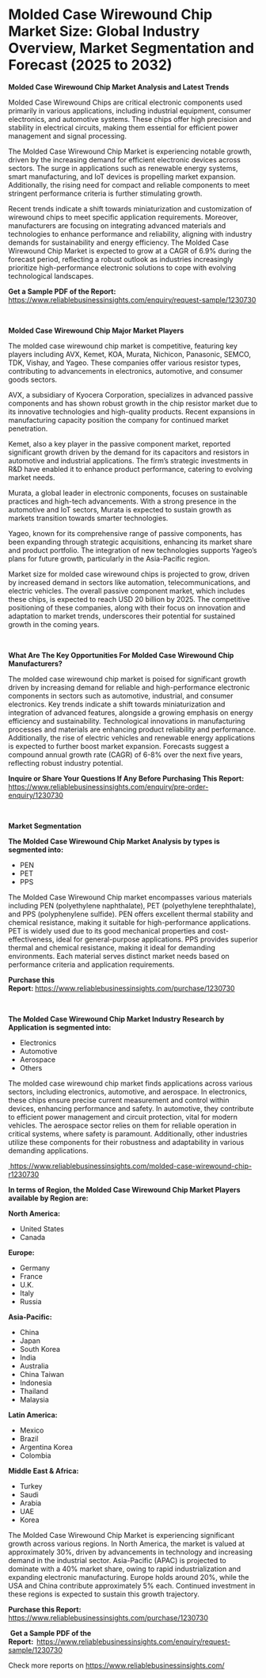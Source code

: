 <p><h1>Molded Case Wirewound Chip Market Size: Global Industry Overview, Market Segmentation and Forecast (2025 to 2032)</h1></p><p><strong>Molded Case Wirewound Chip Market Analysis and Latest Trends</strong></p>
<p><p>Molded Case Wirewound Chips are critical electronic components used primarily in various applications, including industrial equipment, consumer electronics, and automotive systems. These chips offer high precision and stability in electrical circuits, making them essential for efficient power management and signal processing.</p><p>The Molded Case Wirewound Chip Market is experiencing notable growth, driven by the increasing demand for efficient electronic devices across sectors. The surge in applications such as renewable energy systems, smart manufacturing, and IoT devices is propelling market expansion. Additionally, the rising need for compact and reliable components to meet stringent performance criteria is further stimulating growth.</p><p>Recent trends indicate a shift towards miniaturization and customization of wirewound chips to meet specific application requirements. Moreover, manufacturers are focusing on integrating advanced materials and technologies to enhance performance and reliability, aligning with industry demands for sustainability and energy efficiency. The Molded Case Wirewound Chip Market is expected to grow at a CAGR of 6.9% during the forecast period, reflecting a robust outlook as industries increasingly prioritize high-performance electronic solutions to cope with evolving technological landscapes.</p></p>
<p><strong>Get a Sample PDF of the Report:&nbsp;</strong> <a href="https://www.reliablebusinessinsights.com/enquiry/request-sample/1230730?utm_campaign=3582&utm_medium=2&utm_source=Github&utm_content=ia&utm_term=06042025&utm_id=molded-case-wirewound-chip">https://www.reliablebusinessinsights.com/enquiry/request-sample/1230730</a></p>
<p>&nbsp;</p>
<p><strong>Molded Case Wirewound Chip Major Market Players</strong></p>
<p><p>The molded case wirewound chip market is competitive, featuring key players including AVX, Kemet, KOA, Murata, Nichicon, Panasonic, SEMCO, TDK, Vishay, and Yageo. These companies offer various resistor types, contributing to advancements in electronics, automotive, and consumer goods sectors.</p><p>AVX, a subsidiary of Kyocera Corporation, specializes in advanced passive components and has shown robust growth in the chip resistor market due to its innovative technologies and high-quality products. Recent expansions in manufacturing capacity position the company for continued market penetration.</p><p>Kemet, also a key player in the passive component market, reported significant growth driven by the demand for its capacitors and resistors in automotive and industrial applications. The firm’s strategic investments in R&D have enabled it to enhance product performance, catering to evolving market needs.</p><p>Murata, a global leader in electronic components, focuses on sustainable practices and high-tech advancements. With a strong presence in the automotive and IoT sectors, Murata is expected to sustain growth as markets transition towards smarter technologies.</p><p>Yageo, known for its comprehensive range of passive components, has been expanding through strategic acquisitions, enhancing its market share and product portfolio. The integration of new technologies supports Yageo’s plans for future growth, particularly in the Asia-Pacific region.</p><p>Market size for molded case wirewound chips is projected to grow, driven by increased demand in sectors like automation, telecommunications, and electric vehicles. The overall passive component market, which includes these chips, is expected to reach USD 20 billion by 2025. The competitive positioning of these companies, along with their focus on innovation and adaptation to market trends, underscores their potential for sustained growth in the coming years.</p></p>
<p>&nbsp;</p>
<p><strong>What Are The Key Opportunities For Molded Case Wirewound Chip Manufacturers?</strong></p>
<p><p>The molded case wirewound chip market is poised for significant growth driven by increasing demand for reliable and high-performance electronic components in sectors such as automotive, industrial, and consumer electronics. Key trends indicate a shift towards miniaturization and integration of advanced features, alongside a growing emphasis on energy efficiency and sustainability. Technological innovations in manufacturing processes and materials are enhancing product reliability and performance. Additionally, the rise of electric vehicles and renewable energy applications is expected to further boost market expansion. Forecasts suggest a compound annual growth rate (CAGR) of 6-8% over the next five years, reflecting robust industry potential.</p></p>
<p><strong>Inquire or Share Your Questions If Any Before Purchasing This Report:</strong> <a href="https://www.reliablebusinessinsights.com/enquiry/pre-order-enquiry/1230730?utm_campaign=3582&utm_medium=2&utm_source=Github&utm_content=ia&utm_term=06042025&utm_id=molded-case-wirewound-chip">https://www.reliablebusinessinsights.com/enquiry/pre-order-enquiry/1230730</a></p>
<p>&nbsp;</p>
<p><strong>Market Segmentation</strong></p>
<p><strong>The Molded Case Wirewound Chip Market Analysis by types is segmented into:</strong></p>
<p><ul><li>PEN</li><li>PET</li><li>PPS</li></ul></p>
<p><p>The Molded Case Wirewound Chip market encompasses various materials including PEN (polyethylene naphthalate), PET (polyethylene terephthalate), and PPS (polyphenylene sulfide). PEN offers excellent thermal stability and chemical resistance, making it suitable for high-performance applications. PET is widely used due to its good mechanical properties and cost-effectiveness, ideal for general-purpose applications. PPS provides superior thermal and chemical resistance, making it ideal for demanding environments. Each material serves distinct market needs based on performance criteria and application requirements.</p></p>
<p><strong>Purchase this Report:&nbsp;</strong><a href="https://www.reliablebusinessinsights.com/purchase/1230730?utm_campaign=3582&utm_medium=2&utm_source=Github&utm_content=ia&utm_term=06042025&utm_id=molded-case-wirewound-chip">https://www.reliablebusinessinsights.com/purchase/1230730</a></p>
<p>&nbsp;</p>
<p><strong>The Molded Case Wirewound Chip Market Industry Research by Application is segmented into:</strong></p>
<p><ul><li>Electronics</li><li>Automotive</li><li>Aerospace</li><li>Others</li></ul></p>
<p><p>The molded case wirewound chip market finds applications across various sectors, including electronics, automotive, and aerospace. In electronics, these chips ensure precise current measurement and control within devices, enhancing performance and safety. In automotive, they contribute to efficient power management and circuit protection, vital for modern vehicles. The aerospace sector relies on them for reliable operation in critical systems, where safety is paramount. Additionally, other industries utilize these components for their robustness and adaptability in various demanding applications.</p></p>
<p><a href="https://www.reliablebusinessinsights.com/molded-case-wirewound-chip-r1230730?utm_campaign=3582&utm_medium=2&utm_source=Github&utm_content=ia&utm_term=06042025&utm_id=molded-case-wirewound-chip">&nbsp;https://www.reliablebusinessinsights.com/molded-case-wirewound-chip-r1230730</a></p>
<p><strong>In terms of Region, the Molded Case Wirewound Chip Market Players available by Region are:</strong></p>
<p>
    <p> <strong> North America: </strong>
        <ul>
            <li>United States</li>
            <li>Canada</li>
        </ul>
        </p> 
    <p> <strong> Europe: </strong>
        <ul>
            <li>Germany</li>
            <li>France</li>
            <li>U.K.</li>
            <li>Italy</li>
            <li>Russia</li>
        </ul>
        </p> 
    <p> <strong> Asia-Pacific: </strong>
        <ul>
            <li>China</li>
            <li>Japan</li>
            <li>South Korea</li>
            <li>India</li>
            <li>Australia</li>
            <li>China Taiwan</li>
            <li>Indonesia</li>
            <li>Thailand</li>
            <li>Malaysia</li>
        </ul>
        </p> 
    <p> <strong> Latin America: </strong>
        <ul>
            <li>Mexico</li>
            <li>Brazil</li>
            <li>Argentina Korea</li>
            <li>Colombia</li>
        </ul>
        </p> 
    <p> <strong> Middle East & Africa: </strong>
        <ul>
            <li>Turkey</li>
            <li>Saudi</li>
            <li>Arabia</li>
            <li>UAE</li>
            <li>Korea</li>
        </ul>
    </p>
    </p>
<p><p>The Molded Case Wirewound Chip Market is experiencing significant growth across various regions. In North America, the market is valued at approximately 30%, driven by advancements in technology and increasing demand in the industrial sector. Asia-Pacific (APAC) is projected to dominate with a 40% market share, owing to rapid industrialization and expanding electronic manufacturing. Europe holds around 20%, while the USA and China contribute approximately 5% each. Continued investment in these regions is expected to sustain this growth trajectory.</p></p>
<p><strong>Purchase this Report: </strong><a href="https://www.reliablebusinessinsights.com/purchase/1230730?utm_campaign=3582&utm_medium=2&utm_source=Github&utm_content=ia&utm_term=06042025&utm_id=molded-case-wirewound-chip">https://www.reliablebusinessinsights.com/purchase/1230730</a></p>
<p>&nbsp;<strong>Get a Sample PDF of the Report:&nbsp;&nbsp;</strong><a href="https://www.reliablebusinessinsights.com/enquiry/request-sample/1230730?utm_campaign=3582&utm_medium=2&utm_source=Github&utm_content=ia&utm_term=06042025&utm_id=molded-case-wirewound-chip">https://www.reliablebusinessinsights.com/enquiry/request-sample/1230730</a></p>
<p><strong></strong></p>
<p>Check more reports on <a href="https://www.reliablebusinessinsights.com/?utm_campaign=3582&utm_medium=2&utm_source=Github&utm_content=ia&utm_term=06042025&utm_id=molded-case-wirewound-chip">https://www.reliablebusinessinsights.com/</a></p>